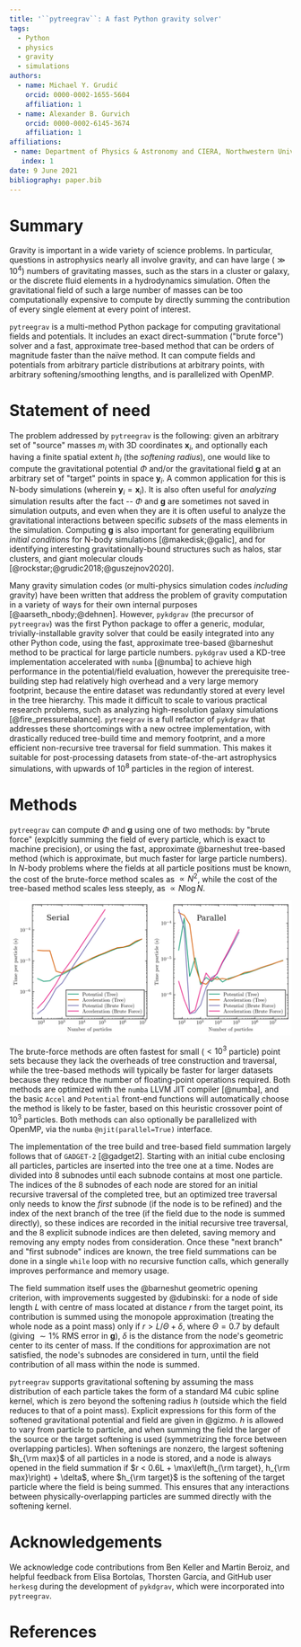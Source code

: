 ```yaml
---
title: '``pytreegrav``: A fast Python gravity solver'
tags:
  - Python
  - physics
  - gravity
  - simulations
authors:
  - name: Michael Y. Grudić
    orcid: 0000-0002-1655-5604
    affiliation: 1
  - name: Alexander B. Gurvich
    orcid: 0000-0002-6145-3674
    affiliation: 1
affiliations:
 - name: Department of Physics & Astronomy and CIERA, Northwestern University, 1800 Sherman Ave, Evanston, IL 60201, USA
   index: 1
date: 9 June 2021
bibliography: paper.bib
---
```


# Summary

Gravity is important in a wide variety of science problems. In particular, questions in astrophysics nearly all involve gravity, and can have large ($\gg10^4$) numbers of gravitating masses, such as the stars in a cluster or galaxy, or the discrete fluid elements in a hydrodynamics simulation. Often the gravitational field of such a large number of masses can be too computationally expensive to compute by directly summing the contribution of every single element at every point of interest.

``pytreegrav`` is a multi-method Python package for computing gravitational fields and potentials. It includes an exact direct-summation ("brute force") solver and a fast, approximate tree-based method that can be orders of magnitude faster than the naïve method. It can compute fields and potentials from arbitrary particle distributions at arbitrary points, with arbitrary softening/smoothing lengths, and is parallelized with OpenMP.

# Statement of need

The problem addressed by ``pytreegrav`` is the following: given an arbitrary set of "source" masses $m_i$ with 3D coordinates $\mathbf{x}_i$, and optionally each having a finite spatial extent $h_i$ (the _softening radius_), one would like to compute the gravitational potential $\Phi$ and/or the gravitational field $\mathbf{g}$ at an arbitrary set of "target" points in space $\mathbf{y}_i$. A common application for this is N-body simulations (wherein $\mathbf{y}_i=\mathbf{x}_i$). It is also often useful for _analyzing_ simulation results after the fact -- $\Phi$ and $\mathbf{g}$ are sometimes not saved in simulation outputs, and even when they are it is often useful to analyze the gravitational interactions between specific _subsets_ of the mass elements in the simulation. Computing $\mathbf{g}$ is also important for generating equilibrium _initial conditions_ for N-body simulations [@makedisk;@galic], and for identifying interesting gravitationally-bound structures such as halos, star clusters, and giant molecular clouds [@rockstar;@grudic2018;@guszejnov2020].

Many gravity simulation codes (or multi-physics simulation codes _including_ gravity) have been written that address the problem of gravity computation in a variety of ways for their own internal purposes [@aarseth_nbody;@dehnen]. However, ``pykdgrav`` (the precursor of ``pytreegrav``) was the first Python package to offer a generic, modular, trivially-installable gravity solver that could be easily integrated into any other Python code, using the fast, approximate tree-based @barneshut method to be practical for large particle numbers. ``pykdgrav`` used a KD-tree implementation accelerated with ``numba`` [@numba] to achieve high performance in the potential/field evaluation, however the prerequisite tree-building step had relatively high overhead and a very large memory footprint, because the entire dataset was redundantly stored at every level in the tree hierarchy. This made it difficult to scale to various practical research problems, such as analyzing high-resolution galaxy simulations [@fire_pressurebalance]. ``pytreegrav`` is a full refactor of ``pykdgrav`` that addresses these shortcomings with a new octree implementation, with drastically reduced tree-build time and memory footprint, and a more efficient non-recursive tree traversal for field summation. This makes it suitable for post-processing datasets from state-of-the-art astrophysics simulations, with upwards of $10^8$ particles in the region of interest. 

# Methods

``pytreegrav`` can compute $\Phi$ and $\mathbf{g}$ using one of two methods: by "brute force" (explcitly summing the field of every particle, which is exact to machine precision), or using the fast, approximate @barneshut tree-based method (which is approximate, but much faster for large particle numbers). In $N$-body problems where the fields at all particle positions must be known, the cost of the brute-force method scales as $\propto N^2$, while the cost of the tree-based method scales less steeply, as $\propto N \log N$.

![Wall-clock time per particle running ``pytreegrav`` on a sample of $N$ particles from a @plummer distribution for various $N$. Test was run on an Intel i9 9900K workstation on a single core (_left_) and in parallel on 16 logical cores (_right_).\label{fig:cputime}](images/CPU_Time_both.png)

The brute-force methods are often fastest for small ($<10^3$ particle) point sets because they lack the overheads of tree construction and traversal, while the tree-based methods will typically be faster for larger datasets because they reduce the number of floating-point operations required. Both methods are optimized with the ``numba`` LLVM JIT compiler [@numba], and the basic ``Accel`` and ``Potential`` front-end functions will automatically choose the method is likely to be faster, based on this heuristic crossover point of $10^3$ particles. Both methods can also optionally be parallelized with OpenMP, via the ``numba`` ``@njit(parallel=True)`` interface.

The implementation of the tree build and tree-based field summation largely follows that of ``GADGET-2`` [@gadget2]. Starting with an initial cube enclosing all particles, particles are inserted into the tree one at a time. Nodes are divided into 8 subnodes until each subnode contains at most one particle. The indices of the 8 subnodes of each node are stored for an initial recursive traversal of the completed tree, but an optimized tree traversal only needs to know the _first_ subnode (if the node is to be refined) and the index of the next branch of the tree (if the field due to the node is summed directly), so these indices are recorded in the initial recursive tree traversal, and the 8 explicit subnode indices are then deleted, saving memory and removing any empty nodes from consideration. Once these "next branch" and "first subnode" indices are known, the tree field summations can be done in a single ``while`` loop with no recursive function calls, which generally improves performance and memory usage.

The field summation itself uses the @barneshut geometric opening criterion, with improvements suggested by @dubinski: for a node of side length $L$ with centre of mass located at distance $r$ from the target point, its contribution is summed using the monopole approximation (treating the whole node as a point mass) only if $r > L/\Theta + \delta$, where $\Theta=0.7$ by default (giving $\sim 1\%$ RMS error in $\mathbf{g}$), $\delta$ is the distance from the node's geometric center to its center of mass. If the conditions for approximation are not satisfied, the node's subnodes are considered in turn, until the field contribution of all mass within the node is summed.

``pytreegrav`` supports gravitational softening by assuming the mass distribution of each particle takes the form of a standard M4 cubic spline kernel, which is zero beyond the softening radius $h$ (outside which the field reduces to that of a point mass). Explicit expressions for this form of the softened gravitational potential and field are given in @gizmo. $h$ is allowed to vary from particle to particle, and when summing the field the larger of the source or the target softening is used (symmetrizing the force between overlapping particles). When softenings are nonzero, the largest softening $h_{\rm max}$ of all particles in a node is stored, and a node is always opened in the field summation if $r < 0.6L + \max\left(h_{\rm target}, h_{\rm max}\right) + \delta$, where $h_{\rm target}$ is the softening of the target particle where the field is being summed. This ensures that any interactions between physically-overlapping particles are summed directly with the softening kernel.

# Acknowledgements

We acknowledge code contributions from Ben Keller and Martin Beroiz, and helpful feedback from Elisa Bortolas, Thorsten García, and GitHub user ``herkesg`` during the development of ``pykdgrav``, which were incorporated into ``pytreegrav``.

# References